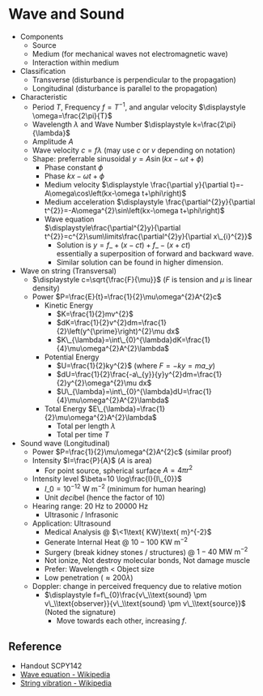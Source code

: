 # Wave and Sound

* Components
  * Source
  * Medium (for mechanical waves not electromagnetic wave)
  * Interaction within medium
* Classification
  * Transverse (disturbance is perpendicular to the propagation)
  * Longitudinal (disturbance is parallel to the propagation)
* Characteristic
  * Period $T$, Frequency $f=T^{-1}$, and angular velocity $\displaystyle \omega=\frac{2\pi}{T}$
  * Wavelength $\lambda$ and Wave Number $\displaystyle k=\frac{2\pi}{\lambda}$
  * Amplitude $A$
  * Wave velocity $c=f\lambda$ (may use $c$ or $v$ depending on notation)
  * Shape: preferrable sinusoidal $y=A\sin\left(kx-\omega t+\phi\right)$
    * Phase constant $\phi$
    * Phase $kx-\omega t+\phi$
    * Medium velocity $\displaystyle \frac{\partial y}{\partial t}=-A\omega\cos\left(kx-\omega t+\phi\right)$
    * Medium acceleration $\displaystyle \frac{\partial^{2}y}{\partial t^{2}}=-A\omega^{2}\sin\left(kx-\omega t+\phi\right)$
    * Wave equation  
      $\displaystyle\frac{\partial^{2}y}{\partial t^{2}}=c^{2}\sum\limits\frac{\partial^{2}y}{\partial x\_{i}^{2}}$
      * Solution is $y=f\_{+}\left(x-ct\right)+f\_{-}\left(x+ct\right)$  
        essentially a superposition of forward and backward wave.
      * Similar solution can be found in higher dimension.
* Wave on string (Transversal)
  * $\displaystyle c=\sqrt{\frac{F}{\mu}}$ ($F$ is tension and $\mu$ is linear density)
  * Power $P=\frac{E}{t}=\frac{1}{2}\mu\omega^{2}A^{2}c$
    * Kinetic Energy
      * $K=\frac{1}{2}mv^{2}$
      * $dK=\frac{1}{2}v^{2}dm=\frac{1}{2}\left(y^{\prime}\right)^{2}\mu dx$
      * $K\_{\lambda}=\int\_{0}^{\lambda}dK=\frac{1}{4}\mu\omega^{2}A^{2}\lambda$
    * Potential Energy
      * $U=\frac{1}{2}ky^{2}$ (where $F=-ky=ma\_{y}$)
      * $dU=\frac{1}{2}\frac{-a\_{y}}{y}y^{2}dm=\frac{1}{2}y^{2}\omega^{2}\mu dx$
      * $U\_{\lambda}=\int\_{0}^{\lambda}dU=\frac{1}{4}\mu\omega^{2}A^{2}\lambda$
    * Total Energy $E\_{\lambda}=\frac{1}{2}\mu\omega^{2}A^{2}\lambda$
      * Total per length $\lambda$
      * Total per time $T$
* Sound wave (Longitudinal)
  * Power $P=\frac{1}{2}\mu\omega^{2}A^{2}c$ (similar proof)
  * Intensity $I=\frac{P}{A}$ ($A$ is area)
    * For point source, spherical surface $A=4\pi r^{2}$
  * Intensity level $\beta=10 \log\frac{I}{I\_{0}}$
    * $I\_{0}=10^{-12}\text{ W}\text{ m}^{-2}$ (minimum for human hearing)
    * Unit *deci*bel (hence the factor of $10$)
  * Hearing range: $20\text{ Hz}$ to $20000\text{ Hz}$
    * Ultrasonic / Infrasonic
  * Application: Ultrasound
    * Medical Analysis @ $\<1\text{ KW}\text{ m}^{-2}$
    * Generate Internal Heat @ $10-100\text{ KW}\text{ m}^{-2}$
    * Surgery (break kidney stones / structures) @ $1-40\text{ MW}\text{ m}^{-2}$
    * Not ionize, Not destroy molecular bonds, Not damage muscle
    * Prefer: Wavelength \< Object size
    * Low penetration ($\approx 200\lambda$)
  * Doppler: change in perceived frequency due to relative motion
    * $\displaystyle f=f\_{0}\frac{v\_\\text{sound} \pm v\_\\text{observer}}{v\_\\text{sound} \pm v\_\\text{source}}$ (Noted the signature)
      * Move towards each other, increasing $f$.

## Reference

* Handout SCPY142
* [Wave equation - Wikipedia](https://en.wikipedia.org/wiki/Wave_equation)
* [String vibration - Wikipedia](https://en.wikipedia.org/wiki/String_vibration)
